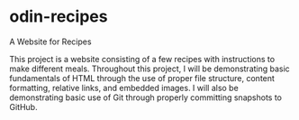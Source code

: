# odin-recipes
A Website for Recipes

This project is a website consisting of a few recipes with instructions to make different meals. Throughout this project, I will be demonstrating basic fundamentals of HTML through the use of proper file structure, content formatting, relative links, and embedded images. I will also be demonstrating basic use of Git through properly committing snapshots to GitHub.